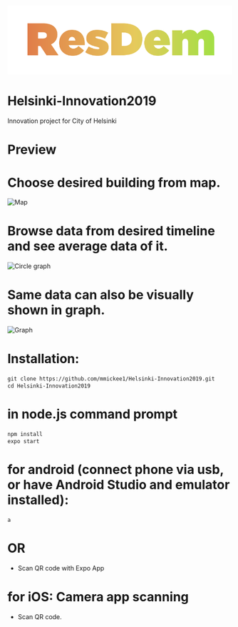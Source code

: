 ![LOGO](https://raw.githubusercontent.com/mmickee1/Helsinki-Innovation2019/master/assets/resdem.png?token=AH35XWUBCWSQIM45RRWMJRK57R75Y)

# Helsinki-Innovation2019
Innovation project for City of Helsinki

# Preview

# Choose desired building from map.
![Map](https://i.pinimg.com/originals/17/79/03/17790375987154f503015622461d9545.jpg)


# Browse data from desired timeline and see average data of it. 
![Circle graph](https://i.pinimg.com/originals/c9/92/e9/c992e97f7180ae90d3e23f26fb3310ad.jpg)


# Same data can also be visually shown in graph.
![Graph](https://i.pinimg.com/originals/db/fa/fc/dbfafce14ee4d5b546228b889e04548e.jpg)







# Installation: 

```
git clone https://github.com/mmickee1/Helsinki-Innovation2019.git
cd Helsinki-Innovation2019
```

# in node.js command prompt
```
npm install
expo start 
```
# for android (connect phone via usb, or have Android Studio and emulator installed):
```
a 
```
# OR 
- Scan QR code with Expo App

# for iOS: Camera app scanning
- Scan QR code.
